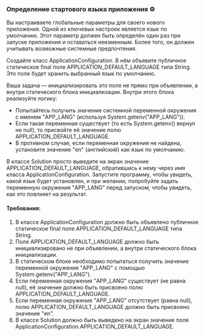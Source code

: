 
### Определение стартового языка приложения ⚙️

Вы настраиваете глобальные параметры для своего нового приложения. Одной из ключевых настроек является язык по умолчанию. Этот параметр должен быть определён один раз при запуске приложения и оставаться неизменным. Более того, он должен учитывать возможные системные предпочтения.

Создайте класс ApplicationConfiguration. В нём объявите публичное статическое final поле APPLICATION_DEFAULT_LANGUAGE типа String. Это поле будет хранить выбранный язык по умолчанию.

Ваша задача — инициализировать это поле не прямо при объявлении, а внутри статического блока инициализации. Внутри этого блока реализуйте логику:

* Попытайтесь получить значение системной переменной окружения с именем "APP_LANG" (используя System.getenv("APP_LANG")).
* Если такая переменная существует (то есть System.getenv() вернул не null), то присвойте её значение полю APPLICATION_DEFAULT_LANGUAGE.
* В противном случае, если переменная окружения не найдена, установите значение "en" (английский) как язык по умолчанию.

В классе Solution просто выведите на экран значение APPLICATION_DEFAULT_LANGUAGE, обратившись к нему через имя класса ApplicationConfiguration. Запустите программу, чтобы увидеть, какой язык будет установлен, и при желании, попробуйте задать переменную окружения "APP_LANG" перед запуском, чтобы увидеть, как это повлияет на результат.

#### Требования:
1. В классе ApplicationConfiguration должно быть объявлено публичное статическое final поле APPLICATION_DEFAULT_LANGUAGE типа String.
2. Поле APPLICATION_DEFAULT_LANGUAGE должно быть инициализировано не при объявлении, а внутри статического блока инициализации.
3. В статическом блоке необходимо попытаться получить значение переменной окружения "APP_LANG" с помощью System.getenv("APP_LANG").
4. Если переменная окружения "APP_LANG" существует (не равна null), её значение должно быть присвоено полю APPLICATION_DEFAULT_LANGUAGE.
5. Если переменная окружения "APP_LANG" отсутствует (равна null), полю APPLICATION_DEFAULT_LANGUAGE должно быть присвоено значение "en".
6. В классе Solution должно быть выведено на экран значение поля ApplicationConfiguration.APPLICATION_DEFAULT_LANGUAGE.